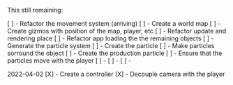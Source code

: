 This still remaining:

[ ] - Refactor the movement system (arriving)
[ ] - Create a world map
[ ] - Create gizmos with position of the map, player, etc
[ ] - Refactor update and rendering place
[ ] - Refactor app loading the the remaining objects
[ ] - Generate the particle system
[ ] - Create the particle
[ ] - Make particles sorround the object
[ ] - Create the production particle
[ ] - Ensure that the particles move with the player
[ ] -
[ ] -
[ ] -

2022-04-02
[X] - Create a controller
[X] - Decouple camera with the player
